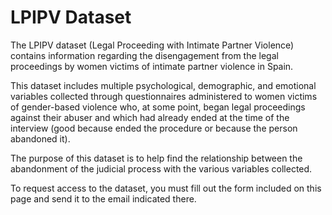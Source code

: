 # LPIPV Dataset

The LPIPV dataset (Legal Proceeding with Intimate Partner Violence) contains information regarding the disengagement from the legal proceedings by women victims of intimate partner violence in Spain.

This dataset includes multiple psychological, demographic, and emotional variables collected through questionnaires administered to women victims of gender-based violence who, at some point, began legal proceedings against their abuser and which had already ended at the time of the interview (good because ended the procedure or because the person abandoned it).

The purpose of this dataset is to help find the relationship between the abandonment of the judicial process with the various variables collected.

To request access to the dataset, you must fill out the form included on this page and send it to the email indicated there.
